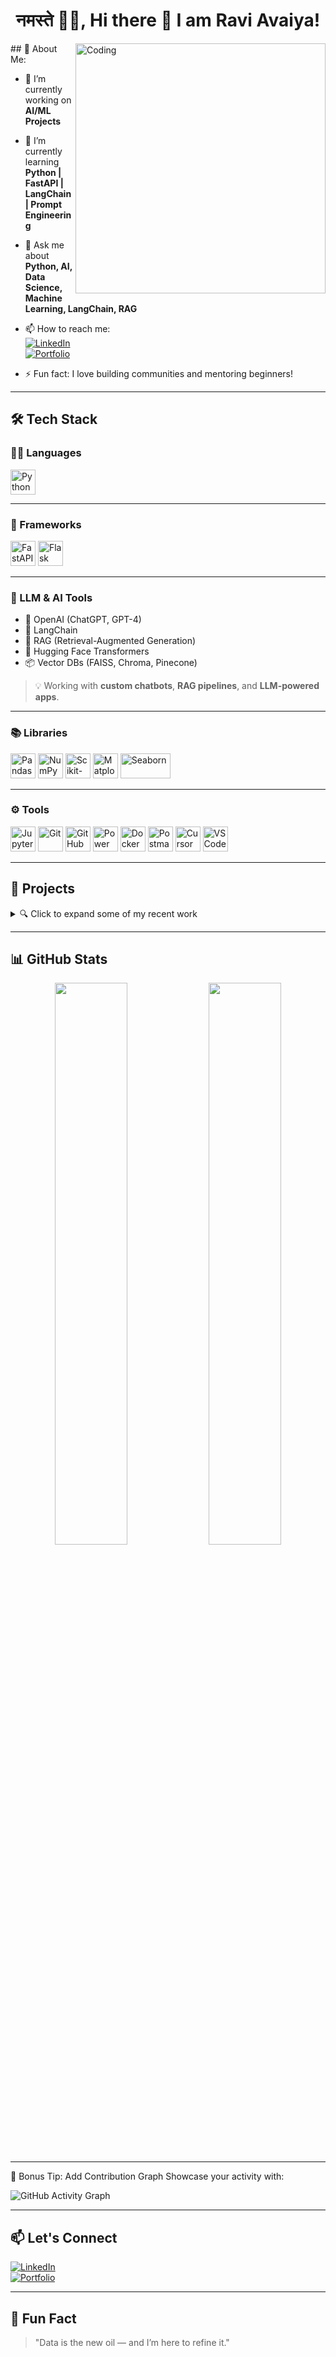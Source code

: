 <h1 align="center">नमस्ते 🙏🏻, Hi there 👋 I am Ravi Avaiya!</h1>


<img align="right" alt="Coding" width="400" src="https://en.sepoin.com/wp-content/uploads/2020/01/AI-ML-4.jpg">
## 🚀 About Me:

- 🔭 I’m currently working on **AI/ML Projects**
- 🌱 I’m currently learning **Python | FastAPI | LangChain | Prompt Engineering**
- 💬 Ask me about **Python, AI, Data Science, Machine Learning, LangChain, RAG**
- 📫 How to reach me:  
  [![LinkedIn](https://img.shields.io/badge/LinkedIn-blue?logo=linkedin)](https://linkedin.com/in/raviavaiya)  
  [![Portfolio](https://img.shields.io/badge/Visit-Portfolio-green)](https://raviavaiya-portfolio.vercel.app/)

- ⚡ Fun fact: I love building communities and mentoring beginners!

---

## 🛠️ Tech Stack

### 👨‍💻 Languages
<p align="left">
  <img src="https://cdn.jsdelivr.net/gh/devicons/devicon/icons/python/python-original.svg" alt="Python" width="40" height="40"/>
</p>

---

### 🧱 Frameworks
<p align="left">
  <img src="https://cdn.jsdelivr.net/gh/devicons/devicon/icons/fastapi/fastapi-original.svg" alt="FastAPI" width="40" height="40"/>
  <img src="https://cdn.jsdelivr.net/gh/devicons/devicon/icons/flask/flask-original.svg" alt="Flask" width="40" height="40"/>
</p>

---

### 🧠 LLM & AI Tools

- 🤖 OpenAI (ChatGPT, GPT-4)
- 🔗 LangChain
- 📄 RAG (Retrieval-Augmented Generation)
- 🧠 Hugging Face Transformers
- 📦 Vector DBs (FAISS, Chroma, Pinecone)

> 💡 Working with **custom chatbots**, **RAG pipelines**, and **LLM-powered apps**.

---

### 📚 Libraries
<p align="left">
  <img src="https://cdn.jsdelivr.net/gh/devicons/devicon/icons/pandas/pandas-original.svg" alt="Pandas" width="40" height="40"/>
  <img src="https://cdn.jsdelivr.net/gh/devicons/devicon/icons/numpy/numpy-original.svg" alt="NumPy" width="40" height="40"/>
  <img src="https://upload.wikimedia.org/wikipedia/commons/0/05/Scikit_learn_logo_small.svg" alt="Scikit-learn" width="40" height="40"/>
  <img src="https://upload.wikimedia.org/wikipedia/commons/8/84/Matplotlib_icon.svg" alt="Matplotlib" width="40" height="40"/>
  <img src="https://seaborn.pydata.org/_static/logo-wide-lightbg.svg" alt="Seaborn" width="80" height="40"/>
</p>

---

### ⚙️ Tools
<p align="left">
  <img src="https://cdn.jsdelivr.net/gh/devicons/devicon/icons/jupyter/jupyter-original.svg" alt="Jupyter" width="40" height="40"/>
  <img src="https://cdn.jsdelivr.net/gh/devicons/devicon/icons/git/git-original.svg" alt="Git" width="40" height="40"/>
  <img src="https://cdn.jsdelivr.net/gh/devicons/devicon/icons/github/github-original.svg" alt="GitHub" width="40" height="40"/>
  <img src="https://upload.wikimedia.org/wikipedia/commons/c/cf/New_Power_BI_Logo.svg" alt="Power BI" width="40" height="40"/>
  <img src="https://cdn.jsdelivr.net/gh/devicons/devicon/icons/docker/docker-original.svg" alt="Docker" width="40" height="40"/>
  <img src="https://cdn.iconscout.com/icon/free/png-256/free-postman-3521648-2945092.png" alt="Postman" width="40" height="40"/>
  <img src="https://avatars.githubusercontent.com/u/120249171?s=200&v=4" alt="Cursor" width="40" height="40"/>
  <img src="https://cdn.jsdelivr.net/gh/devicons/devicon/icons/vscode/vscode-original.svg" alt="VS Code" width="40" height="40"/>
</p>

---

## 💼 Projects

<details>
<summary>🔍 Click to expand some of my recent work</summary>

- 🧠 **Salary Prediction Model** using Scikit-learn  
- ☁️ **Weather Summary Classification** – NLP and Text Mining  
- 🧪 **Car Price Predictor** with Linear Regression  
- 🚀 **FastAPI Deployment** of ML Models  
- 📈 **EDA Dashboards** using Plotly and Pandas  
- 🤖 **PDF Chatbot using LangChain, FAISS, Streamlit, Ollama**  
- 🧩 **RAG Pipeline for Custom QA over Documents**

</details>

---

## 📊 GitHub Stats

<p align="center">
  <img src="https://github-readme-stats.vercel.app/api?username=raviavaiya&show_icons=true&theme=radical" width="48%">
  <img src="https://github-readme-streak-stats.herokuapp.com/?user=raviavaiya&theme=radical" width="48%">
</p>

---

🧠 Bonus Tip: Add Contribution Graph
Showcase your activity with:

![GitHub Activity Graph](https://github-readme-activity-graph.vercel.app/graph?username=raviavaiya&theme=radical)

---

## 📫 Let's Connect

[![LinkedIn](https://img.shields.io/badge/LinkedIn-blue?style=for-the-badge&logo=linkedin)](https://linkedin.com/in/raviavaiya)  
[![Portfolio](https://img.shields.io/badge/MyPortfolio-Website-green?style=for-the-badge)](https://raviavaiya-portfolio.vercel.app/)

---

## 🎯 Fun Fact

> "Data is the new oil — and I’m here to refine it."

